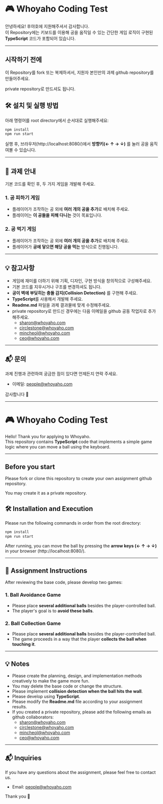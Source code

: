 # 🎮 Whoyaho Coding Test

안녕하세요! 후야호에 지원해주셔서 감사합니다.  
이 Repository에는 키보드를 이용해 공을 움직일 수 있는 간단한 게임 로직이 구현된 **TypeScript** 코드가 포함되어 있습니다.

---
## 시작하기 전에

이 Repository를 fork 또는 복제하셔서, 지원자 본인만의 과제 github repository를 만들어주세요.

private repository로 만드셔도 됩니다.


## 🛠 설치 및 실행 방법

아래 명령어를 root directory에서 순서대로 실행해주세요:

```bash
npm install
npm run start
```

실행 후, 브라우저(http://localhost:8080/)에서 **방향키(← ↑ → ↓)** 를 눌러 공을 움직여볼 수 있습니다.

---

## 🎯 과제 안내

기본 코드를 확인 후, 두 가지 게임을 개발해 주세요.

### 1. 공 피하기 게임

- 플레이어가 조작하는 공 외에 **여러 개의 공을 추가**로 배치해 주세요.
- 플레이어는 **이 공들을 피해 다니는** 것이 목표입니다.

### 2. 공 먹기 게임

- 플레이어가 조작하는 공 외에 **여러 개의 공을 추가**로 배치해 주세요.
- 플레이어가 **공에 닿으면 해당 공을 먹는** 방식으로 진행됩니다.

---

## 💡 참고사항

- 게임에 재미를 더하기 위해 기획, 디자인, 구현 방식을 창의적으로 구성해주세요.
- 기본 코드를 지우시거나 구조를 변경하셔도 됩니다.
- **공이 벽에 부딪히는 충돌 감지(Collision Detection)** 를 구현해 주세요.
- **TypeScript**를 사용해서 개발해 주세요.
- **Readme.md** 파일을 과제 결과물에 맞게 수정해주세요.
- private repository로 만드신 경우에는 다음 이메일을 github 공동 작업자로 추가해주세요.
  - sharon@whoyaho.com
  - circlestone@whoyaho.com
  - mincheol@whoyaho.com
  - ceo@whoyaho.com

---

## 📬 문의

과제 진행과 관련하여 궁금한 점이 있다면 언제든지 연락 주세요.

- 이메일: [people@whoyaho.com](mailto:people@whoyaho.com)

감사합니다 🙏

---

# 🎮 Whoyaho Coding Test

Hello! Thank you for applying to Whoyaho.  
This repository contains **TypeScript** code that implements a simple game logic where you can move a ball using the keyboard.

---

## Before you start

Please fork or clone this repository to create your own assignment github repository.

You may create it as a private repository.

## 🛠 Installation and Execution

Please run the following commands in order from the root directory:

```bash
npm install
npm run start
```

After running, you can move the ball by pressing the **arrow keys (← ↑ → ↓)** in your browser (http://localhost:8080/).

---

## 🎯 Assignment Instructions

After reviewing the base code, please develop two games:

### 1. Ball Avoidance Game

- Please place **several additional balls** besides the player-controlled ball.
- The player's goal is to **avoid these balls**.

### 2. Ball Collection Game

- Please place **several additional balls** besides the player-controlled ball.
- The game proceeds in a way that the player **collects the ball when touching it**.

---

## 💡 Notes

- Please create the planning, design, and implementation methods creatively to make the game more fun.
- You may delete the base code or change the structure.
- Please implement **collision detection when the ball hits the wall**.
- Please develop using **TypeScript**.
- Please modify the **Readme.md** file according to your assignment results.
- If you created a private repository, please add the following emails as github collaborators:
  - sharon@whoyaho.com
  - circlestone@whoyaho.com
  - mincheol@whoyaho.com
  - ceo@whoyaho.com

---

## 📬 Inquiries

If you have any questions about the assignment, please feel free to contact us.

- Email: [people@whoyaho.com](mailto:people@whoyaho.com)

Thank you 🙏

